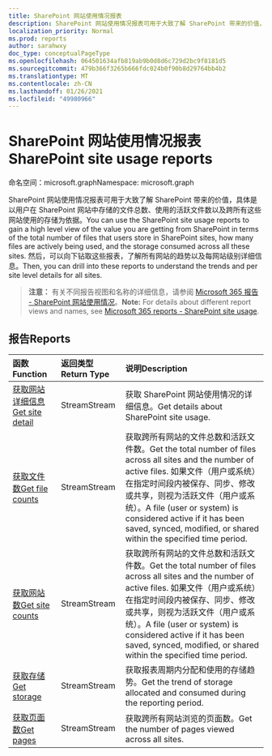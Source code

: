 ```yaml
---
title: SharePoint 网站使用情况报表
description: SharePoint 网站使用情况报表可用于大致了解 SharePoint 带来的价值，具体是以用户在 SharePoint 网站中存储的文件总数、使用的活跃文件数以及跨所有这些网站使用的存储为依据。 然后，可以向下钻取这些报表，了解所有网站的趋势以及每网站级别详细信息。
localization_priority: Normal
ms.prod: reports
author: sarahwxy
doc_type: conceptualPageType
ms.openlocfilehash: 064501634afb819ab9b0d8d6c729d2bc9f8181d5
ms.sourcegitcommit: 479b366f3265b666fdc024b0f90b8d29764bb4b2
ms.translationtype: MT
ms.contentlocale: zh-CN
ms.lasthandoff: 01/26/2021
ms.locfileid: "49980966"
---
```

# <a name="sharepoint-site-usage-reports"></a><span data-ttu-id="3a73f-104">SharePoint 网站使用情况报表</span><span class="sxs-lookup"><span data-stu-id="3a73f-104">SharePoint site usage reports</span></span>

<span data-ttu-id="3a73f-105">命名空间：microsoft.graph</span><span class="sxs-lookup"><span data-stu-id="3a73f-105">Namespace: microsoft.graph</span></span>

<span data-ttu-id="3a73f-106">SharePoint 网站使用情况报表可用于大致了解 SharePoint 带来的价值，具体是以用户在 SharePoint 网站中存储的文件总数、使用的活跃文件数以及跨所有这些网站使用的存储为依据。</span><span class="sxs-lookup"><span data-stu-id="3a73f-106">You can use the SharePoint site usage reports to gain a high level view of the value you are getting from SharePoint in terms of the total number of files that users store in SharePoint sites, how many files are actively being used, and the storage consumed across all these sites.</span></span> <span data-ttu-id="3a73f-107">然后，可以向下钻取这些报表，了解所有网站的趋势以及每网站级别详细信息。</span><span class="sxs-lookup"><span data-stu-id="3a73f-107">Then, you can drill into these reports to understand the trends and per site level details for all sites.</span></span>

> <span data-ttu-id="3a73f-108">**注意：** 有关不同报告视图和名称的详细信息，请参阅 [Microsoft 365 报告 - SharePoint 网站使用情况](https://support.office.com/client/SharePoint-site-usage-4ecfb843-e5d5-464d-8bf6-7ed512a9b213)。</span><span class="sxs-lookup"><span data-stu-id="3a73f-108">**Note:** For details about different report views and names, see [Microsoft 365 reports - SharePoint site usage](https://support.office.com/client/SharePoint-site-usage-4ecfb843-e5d5-464d-8bf6-7ed512a9b213).</span></span>

## <a name="reports"></a><span data-ttu-id="3a73f-109">报告</span><span class="sxs-lookup"><span data-stu-id="3a73f-109">Reports</span></span>

| <span data-ttu-id="3a73f-110">函数</span><span class="sxs-lookup"><span data-stu-id="3a73f-110">Function</span></span>                                 | <span data-ttu-id="3a73f-111">返回类型</span><span class="sxs-lookup"><span data-stu-id="3a73f-111">Return Type</span></span> | <span data-ttu-id="3a73f-112">说明</span><span class="sxs-lookup"><span data-stu-id="3a73f-112">Description</span></span>                              |
| :--------------------------------------- | :---------- | :--------------------------------------- |
| [<span data-ttu-id="3a73f-113">获取网站详细信息</span><span class="sxs-lookup"><span data-stu-id="3a73f-113">Get site detail</span></span>](../api/reportroot-getsharepointsiteusagedetail.md) | <span data-ttu-id="3a73f-114">Stream</span><span class="sxs-lookup"><span data-stu-id="3a73f-114">Stream</span></span>      | <span data-ttu-id="3a73f-115">获取 SharePoint 网站使用情况的详细信息。</span><span class="sxs-lookup"><span data-stu-id="3a73f-115">Get details about SharePoint site usage.</span></span> |
| [<span data-ttu-id="3a73f-116">获取文件数</span><span class="sxs-lookup"><span data-stu-id="3a73f-116">Get file counts</span></span>](../api/reportroot-getsharepointsiteusagefilecounts.md) | <span data-ttu-id="3a73f-117">Stream</span><span class="sxs-lookup"><span data-stu-id="3a73f-117">Stream</span></span>      | <span data-ttu-id="3a73f-118">获取跨所有网站的文件总数和活跃文件数。</span><span class="sxs-lookup"><span data-stu-id="3a73f-118">Get the total number of files across all sites and the number of active files.</span></span> <span data-ttu-id="3a73f-119">如果文件（用户或系统）在指定时间段内被保存、同步、修改或共享，则视为活跃文件（用户或系统）。</span><span class="sxs-lookup"><span data-stu-id="3a73f-119">A file (user or system) is considered active if it has been saved, synced, modified, or shared within the specified time period.</span></span> |
| [<span data-ttu-id="3a73f-120">获取网站数</span><span class="sxs-lookup"><span data-stu-id="3a73f-120">Get site counts</span></span>](../api/reportroot-getsharepointsiteusagesitecounts.md) | <span data-ttu-id="3a73f-121">Stream</span><span class="sxs-lookup"><span data-stu-id="3a73f-121">Stream</span></span>      | <span data-ttu-id="3a73f-122">获取跨所有网站的文件总数和活跃文件数。</span><span class="sxs-lookup"><span data-stu-id="3a73f-122">Get the total number of files across all sites and the number of active files.</span></span> <span data-ttu-id="3a73f-123">如果文件（用户或系统）在指定时间段内被保存、同步、修改或共享，则视为活跃文件（用户或系统）。</span><span class="sxs-lookup"><span data-stu-id="3a73f-123">A file (user or system) is considered active if it has been saved, synced, modified, or shared within the specified time period.</span></span> |
| [<span data-ttu-id="3a73f-124">获取存储</span><span class="sxs-lookup"><span data-stu-id="3a73f-124">Get storage</span></span>](../api/reportroot-getsharepointsiteusagestorage.md) | <span data-ttu-id="3a73f-125">Stream</span><span class="sxs-lookup"><span data-stu-id="3a73f-125">Stream</span></span>      | <span data-ttu-id="3a73f-126">获取报表周期内分配和使用的存储趋势。</span><span class="sxs-lookup"><span data-stu-id="3a73f-126">Get the trend of storage allocated and consumed during the reporting period.</span></span> |
| [<span data-ttu-id="3a73f-127">获取页面数</span><span class="sxs-lookup"><span data-stu-id="3a73f-127">Get pages</span></span>](../api/reportroot-getsharepointsiteusagepages.md) | <span data-ttu-id="3a73f-128">Stream</span><span class="sxs-lookup"><span data-stu-id="3a73f-128">Stream</span></span>      | <span data-ttu-id="3a73f-129">获取跨所有网站浏览的页面数。</span><span class="sxs-lookup"><span data-stu-id="3a73f-129">Get the number of pages viewed across all sites.</span></span> |

